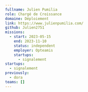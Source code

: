 ```yaml
---
fullname: Julien Pumilia
role: Chargé de Croissance
domaine: Déploiement
link: https://www.julienpumilia.com/
github: Julien2751
missions:
  - start: 2023-05-15
    end: 2023-11-10
    status: independent
    employer: Opteamis
    startups:
      - signalement
startups:
  - signalement
previously:
  - dora
teams: []
---
```


